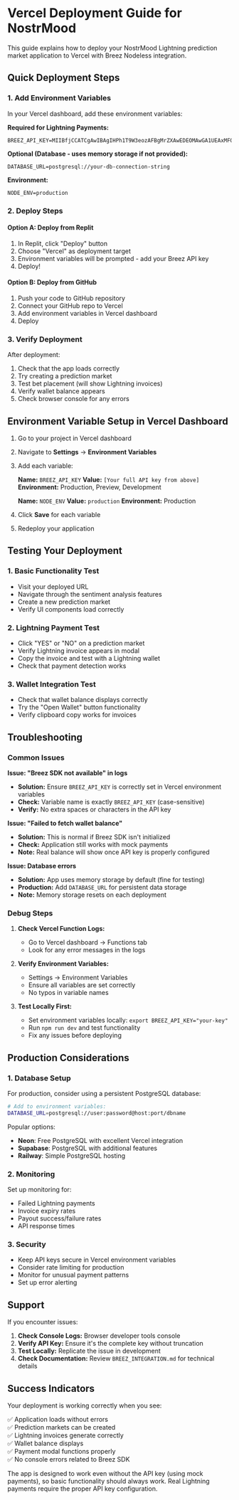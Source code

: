 # Vercel Deployment Guide for NostrMood

This guide explains how to deploy your NostrMood Lightning prediction market application to Vercel with Breez Nodeless integration.

## Quick Deployment Steps

### 1. Add Environment Variables

In your Vercel dashboard, add these environment variables:

**Required for Lightning Payments:**
```
BREEZ_API_KEY=MIIBfjCCATCgAwIBAgIHPh1T9W3eozAFBgMrZXAwEDEOMAwGA1UEAxMFQnJlZXowHhcNMjUwNTI3MTgxMTM5WhcNMzUwNTI1MTgxMTM5WjArMRAwDgYDVQQKEwdpUGF5QlRDMRcwFQYDVQQDEw5BbnRob255ICBVc2hpZTAqMAUGAytlcAMhANCD9cvfIDwcoiDKKYdT9BunHLS2/OuKzV8NS0SzqV13o4GNMIGKMA4GA1UdDwEB/wQEAwIFoDAMBgNVHRMBAf8EAjAAMB0GA1UdDgQWBBTaOaPuXmtLDTJVv++VYBiQr9gHCTAfBgNVHSMEGDAWgBTeqtaSVvON53SSFvxMtiCyayiYazAqBgNVHREEIzAhgR9hbnRob255dHdhbjc1b2ZmaWNpYWxAZ21haWwuY29t
```

**Optional (Database - uses memory storage if not provided):**
```
DATABASE_URL=postgresql://your-db-connection-string
```

**Environment:**
```
NODE_ENV=production
```

### 2. Deploy Steps

#### Option A: Deploy from Replit
1. In Replit, click "Deploy" button
2. Choose "Vercel" as deployment target
3. Environment variables will be prompted - add your Breez API key
4. Deploy!

#### Option B: Deploy from GitHub
1. Push your code to GitHub repository
2. Connect your GitHub repo to Vercel
3. Add environment variables in Vercel dashboard
4. Deploy

### 3. Verify Deployment

After deployment:
1. Check that the app loads correctly
2. Try creating a prediction market
3. Test bet placement (will show Lightning invoices)
4. Verify wallet balance appears
5. Check browser console for any errors

## Environment Variable Setup in Vercel Dashboard

1. Go to your project in Vercel dashboard
2. Navigate to **Settings** → **Environment Variables**
3. Add each variable:

   **Name:** `BREEZ_API_KEY`
   **Value:** `[Your full API key from above]`
   **Environment:** Production, Preview, Development

   **Name:** `NODE_ENV`
   **Value:** `production`
   **Environment:** Production

4. Click **Save** for each variable
5. Redeploy your application

## Testing Your Deployment

### 1. Basic Functionality Test
- Visit your deployed URL
- Navigate through the sentiment analysis features
- Create a new prediction market
- Verify UI components load correctly

### 2. Lightning Payment Test
- Click "YES" or "NO" on a prediction market
- Verify Lightning invoice appears in modal
- Copy the invoice and test with a Lightning wallet
- Check that payment detection works

### 3. Wallet Integration Test  
- Check that wallet balance displays correctly
- Try the "Open Wallet" button functionality
- Verify clipboard copy works for invoices

## Troubleshooting

### Common Issues

**Issue: "Breez SDK not available" in logs**
- **Solution:** Ensure `BREEZ_API_KEY` is correctly set in Vercel environment variables
- **Check:** Variable name is exactly `BREEZ_API_KEY` (case-sensitive)
- **Verify:** No extra spaces or characters in the API key

**Issue: "Failed to fetch wallet balance"**
- **Solution:** This is normal if Breez SDK isn't initialized
- **Check:** Application still works with mock payments
- **Note:** Real balance will show once API key is properly configured

**Issue: Database errors**
- **Solution:** App uses memory storage by default (fine for testing)
- **Production:** Add `DATABASE_URL` for persistent data storage
- **Note:** Memory storage resets on each deployment

### Debug Steps

1. **Check Vercel Function Logs:**
   - Go to Vercel dashboard → Functions tab
   - Look for any error messages in the logs

2. **Verify Environment Variables:**
   - Settings → Environment Variables
   - Ensure all variables are set correctly
   - No typos in variable names

3. **Test Locally First:**
   - Set environment variables locally: `export BREEZ_API_KEY="your-key"`
   - Run `npm run dev` and test functionality
   - Fix any issues before deploying

## Production Considerations

### 1. Database Setup
For production, consider using a persistent PostgreSQL database:

```bash
# Add to environment variables:
DATABASE_URL=postgresql://user:password@host:port/dbname
```

Popular options:
- **Neon**: Free PostgreSQL with excellent Vercel integration
- **Supabase**: PostgreSQL with additional features
- **Railway**: Simple PostgreSQL hosting

### 2. Monitoring
Set up monitoring for:
- Failed Lightning payments
- Invoice expiry rates  
- Payout success/failure rates
- API response times

### 3. Security
- Keep API keys secure in Vercel environment variables
- Consider rate limiting for production
- Monitor for unusual payment patterns
- Set up error alerting

## Support

If you encounter issues:

1. **Check Console Logs:** Browser developer tools console
2. **Verify API Key:** Ensure it's the complete key without truncation
3. **Test Locally:** Replicate the issue in development
4. **Check Documentation:** Review `BREEZ_INTEGRATION.md` for technical details

## Success Indicators

Your deployment is working correctly when you see:

✅ Application loads without errors  
✅ Prediction markets can be created  
✅ Lightning invoices generate correctly  
✅ Wallet balance displays  
✅ Payment modal functions properly  
✅ No console errors related to Breez SDK  

The app is designed to work even without the API key (using mock payments), so basic functionality should always work. Real Lightning payments require the proper API key configuration.